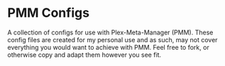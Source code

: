 # PMM Configs

A collection of configs for use with Plex-Meta-Manager (PMM). These config files are created for my personal use and as such, may not cover everything you would want to achieve with PMM. Feel free to fork, or otherwise copy and adapt them however you see fit.
